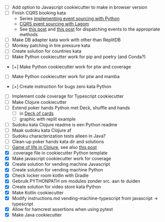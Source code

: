 - [ ] Add option to Javascript cookiecutter to make in browser version
- [ ] Finish CQRS booking kata
   - Series [implementing event sourcing with Python](https://breadcrumbscollector.tech/implementing-event-sourcing-in-python-part-1-aggregates/) 
   - [CQRS event sourcing with Lagom](https://nljug.org/java-magazine/cqrs-a-event-sourcing-met-lagom/)
   - See [this post](https://stackoverflow.com/questions/4685563/how-to-pass-a-function-as-a-parameter-in-java) and [this post](https://stackoverflow.com/questions/4480334/how-to-call-a-method-stored-in-a-hashmap-java) for dispatching events to the appropriate methods
- [ ] Make DB adapter kata work with other than ReplitDB
- [ ] Monkey patching in tire pressure kata
- [ ] Create solution for countries kata
- [ ] Make Python cookiecutter work for pip and poetry (and Conda?)
- [+] Make Python cookiecutter work for ptw and coverage
- [ ] Make Python cookiecutter work for ptw and mamba
- [+] Create instruction for bugs zero kata Python
- [ ] Implement code coverage for Typescript cookiecutter
- [ ] Make Clojure cookiecutter
- [ ] Extend poker hands Python met Deck, shuffle and hands
  - [ ] in [Deck of cards](https://realpython.com/python-type-checking/)
  - [ ] graphic with replit example
- [ ] Sudoku kata Clojure readme is een Python readme
- [ ] Maak sudoku kata Clojure af
- [ ] Sudoku characterization tests alleen in Java?
- [ ] Clean-up poker hands kata dir and solutions
- [ ] [Game of life in Clojure](https://medium.com/@pelensky/clojure-conways-game-of-life-289f19b10598), see also [this post](http://clj-me.cgrand.net/)
- [X] .coverage file in cookiecutter Python template
- [X] Make javascript cookiecutter work for coverage
- [X] Create solution for vending machine Javascript
- [X] Create solution for vending machine Python
- [X] Check locker room kotlin with Gradle
- [X] Gebruik PYTHONPATH om modules zonder src. aan te duiden
- [X] Create solution for video store kata Python
- [X] Make Kotlin cookiecutter
- [X] Modify instructions.md vending-machine-typescript from javascript -> typescript
- [X] Allow for hamcrest assertions when using pytest
- [X] Make Java cookiecutter
